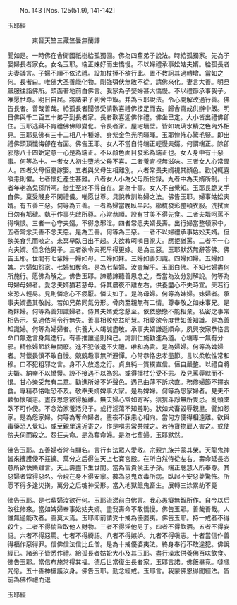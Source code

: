 ﻿　　No. 143 [Nos. 125(51.9), 141-142]

玉耶經

　　　　東晉天竺三藏竺曇無蘭譯


聞如是。一時佛在舍衛國祇樹給孤獨園。佛為四輩弟子說法。時給孤獨家。先為子娶婦長者家女。女名玉耶。端正姝好而生憍慢。不以婦禮承事妐姑夫婿。給孤長者夫妻議言。子婦不順不依法禮。設加杖捶不欲行此。置不教訶其過轉增。當如之何。長者曰。唯佛大圣善能化物。剛強弭伏無敢不從。請佛來化。妻言大善。明旦嚴服往詣佛所。頭面著地前白佛言。我家為子娶婦甚大憍慢。不以禮節承事我子。唯愿世尊。明日自屈。將諸弟子到舍中飯。并為玉耶說法。令心開解改過行善。佛告長者。善哉善哉。給孤長者聞佛受請歡喜禮佛接足而去。歸舍齋戒供辦中飯。明日佛與千二百五十弟子到長者家。長者歡喜迎佛作禮。佛坐已定。大小皆出禮佛卻住。玉耶逃藏不肯禮佛佛即變化。令長者家。屋宅墻壁。皆如琉璃水精之色內外相見。玉耶見佛有三十二相八十種好。身紫金色光明暉暉。玉耶惶怖心驚毛豎。即出禮佛頭頂懺悔卻在右面。佛告玉耶。女人不當自恃端正輕慢夫婿。何謂端正。除卻邪態八十四姤定意一心是為端正。不以顏色面目發彩為端正也。女人身中有十惡事。何等為十。一者女人初生墮地父母不喜。二者養育視無滋味。三者女人心常畏人。四者父母恒憂嫁娶。五者與父母生相離別。六者常畏夫婿視其顏色。歡悅輒喜嗔恚則懼。七者懷妊產生甚難。八者女人小為父母所撿錄。九者中為夫婿所制。十者年老為兒孫所呵。從生至終不得自在。是為十事。女人不自覺知。玉耶長跪叉手白佛。稟受賤身不閑禮儀。唯愿世尊。具說教訓為婦之法。佛告玉耶。婦事姑妐夫婿。有五善三惡。何等為五善。一者為婦當晚臥早起。櫛梳發彩整頓衣服。洗拭面目勿有垢穢。執于作事先啟所尊。心常恭順。設有甘美不得先食。二者夫壻呵罵不得嗔恨。三者一心守夫婿。不得念邪淫。四者常愿夫婿長壽。出行婦當整頓家中。五者常念夫善不念夫惡。是為五善。何等為三惡。一者不以婦禮承事姑妐夫婿。但欲美食先而啖之。未冥早臥日出不起。夫欲教呵嗔目視夫。應拒猶罵。二者不一心向夫婿。但念他男子。三者欲令夫死早得更嫁。是為三惡。玉耶默然無辭答佛。佛告玉耶。世間有七輩婦一婦如母。二婦如妹。三婦如善知識。四婦如婦。五婦如婢。六婦如怨家。七婦如奪命。是為七輩婦。汝豈解乎。玉耶白佛。不知七婦盡何所施行。愿佛為解之。佛告玉耶。諦聽諦聽善思念之。吾當為汝分別解說。何等為母婦母婦者。愛念夫婿猶若慈母。侍其晨夜不離左右。供養盡心不失時宜。夫若行來恐人輕易。見則憐念心不疲厭。憐夫如子。是為母婦。何等為妹婦。妹婦者。承事夫婿盡其敬誠。若如兄弟同氣分形。骨肉至親無有二情。尊奉敬之如妹事兄。是為妹婦。何等為善知識婦者。侍其夫婿愛念懇至。依依戀戀不能相棄。私密之事常相告示。見過依呵令行無失。善事相敬使益明慧。相愛欲令度世如善知識。是為善知識婦。何等為婦婦者。供養大人竭誠盡敬。承事夫婿謙遜順命。夙興夜寐恭恪言命口無逸言身無逸行。有善推讓過則稱己。誨訓仁施勸進為道。心端專一無有分邪。精修婦節終無闕廢。進不犯儀退不失禮。唯和為貴。是為婦婦。何等為婢婦者。常懷畏慎不敢自慢。兢兢趣事無所避憚。心常恭恪忠孝盡節。言以柔軟性常和穆。口不犯粗邪之言。身不入放逸之行。貞良純一質樸直信。恒自嚴整。以禮自將夫婿。納幸不以憍慢。設不接遇不以為怨。或得捶杖分受不恚。及見罵辱默而不恨。甘心樂受無有二意。勸進所好不妒聲色。遇己曲薄不訴求直。務修婦節不擇衣食。專精恭恪唯恐不及。敬奉夫婿婢事大家。是為婢婦。何等為怨家婦者。見夫不歡恒懷嗔恚。晝夜思念欲得解離。無夫婦心常如寄客。狺狺斗諍無所畏忌。亂頭墜臥不可作使。不念治家養活兒子。或行淫蕩不知羞恥。狀如犬畜毀辱親里。譬如怨家。是為怨家婦。何等為奪命婦者。晝夜不寐恚心相向。當何方便得相遠離。欲與毒藥恐人覺知。或至親里遠近寄之。作是嗔恚常共賊之。若持寶物雇人害之。或使傍夫伺而殺之。怨抂夫命。是為奪命婦。是為七輩婦。玉耶默然。

佛告玉耶。五善婦者常有顯名。言行有法眾人愛敬。宗親九族并蒙其榮。天龍鬼神皆來擁護使不抂擴。萬分之后得生天上七寶宮殿。在所自然侍從左右。壽命延長恣意所欲快樂難言。天上壽盡下生世間。當為富貴侯王子孫。端正聰慧人所奉尊。其惡婦者常得惡名。令現在身不得安寧。數為惡鬼眾毒所病。臥起不安惡夢驚怖。所愿不得多逢災撗。萬分之后魂神受形。當入地獄餓鬼畜生。展轉三涂累劫不竟

佛告玉耶。是七輩婦汝欲行何。玉耶流涕前白佛言。我心愚癡無智所作。自今以后改往修來。當如婢婦奉事妐姑夫婿。盡我壽命不敢憍慢。佛告玉耶。善哉善哉。人誰無過能改者。善莫大焉。玉耶即前請受十戒為優婆夷。佛告玉耶。持一戒者不得殺生。二者不得偷盜取他人財物。三者不得淫他男子。四者不得飲酒。五者不得妄語。六者不得惡罵。七者不得綺語。八者不得嫉妒。九者不得嗔恚。十者當信作善得福作惡得罪。信佛信法信比丘僧。是為十戒優婆夷法。終身奉行不敢違犯。佛說經已。諸弟子皆悉作禮。給孤長者姑妐大小及其玉耶。盡行澡水供養佛百味飲食。佛告玉耶。當信布施常得其福。德后世當復生長者家。玉耶言諾。佛飯畢竟。噠嚫咒愿。五十善神擁護汝身。佛告玉耶。勤念經戒。玉耶言。我蒙佛恩得聞經法。皆前為佛作禮而退

玉耶經
